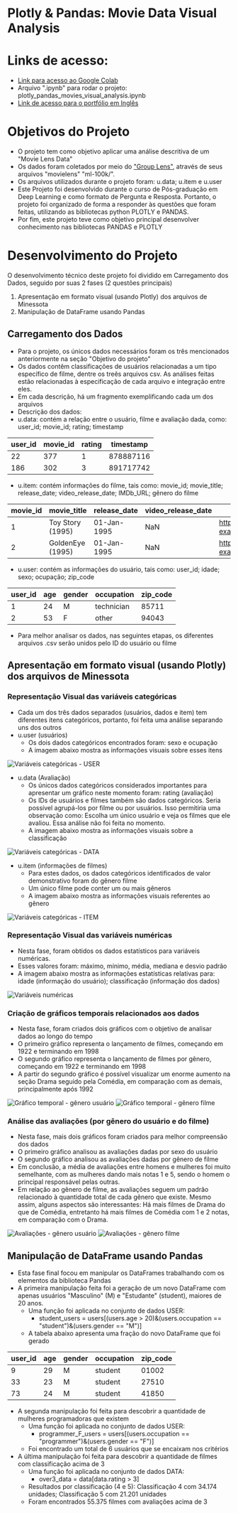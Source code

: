 # Plotly & Pandas: Movie Data Visual Analysis
# Links de acesso:
- [Link para acesso ao Google Colab](https://colab.research.google.com/drive/12QTalEdwHfajrw17FiNzaJlCpPPo2y90?usp=sharing)
- Arquivo ".ipynb" para rodar o projeto: plotly_pandas_movies_visual_analysis.ipynb
- [Link de acesso para o portfólio em Inglês](https://meduardaeneves.github.io/portfolio/personal-projects/plotly_pandas_movies_visual_analysis/)

# Objetivos do Projeto

- O projeto tem como objetivo aplicar uma análise descritiva de um "Movie Lens Data"
- Os dados foram coletados por meio do ["Group Lens"](http://files.grouplens.org/datasets/movielens/), através de seus arquivos "movielens" "ml-100k/".
- Os arquivos utilizados durante o projeto foram: u.data; u.item e u.user
- Este Projeto foi desenvolvido durante o curso de Pós-graduação em Deep Learning e como formato de Pergunta e Resposta. Portanto, o projeto foi organizado de forma a responder às questões que foram feitas, utilizando as bibliotecas python PLOTLY e PANDAS.
- Por fim, este projeto teve como objetivo principal desenvolver conhecimento nas bibliotecas PANDAS e PLOTLY

# Desenvolvimento do Projeto

O desenvolvimento técnico deste projeto foi dividido em Carregamento dos Dados, seguido por suas 2 fases (2 questões principais)
1. Apresentação em formato visual (usando Plotly) dos arquivos de Minessota
2. Manipulação de DataFrame usando Pandas

## Carregamento dos Dados
- Para o projeto, os únicos dados necessários foram os três mencionados anteriormente na seção "Objetivo do projeto"
- Os dados contêm classificações de usuários relacionadas a um tipo específico de filme, dentre os treês arquivos csv. As análises feitas estão relacionadas à especificação de cada arquivo e integração entre eles.
- Em cada descrição, há um fragmento exemplificando cada um dos arquivos
- Descrição dos dados:
- u.data: contém a relação entre o usuário, filme e avaliação dada, como: user_id; movie_id; rating; timestamp

| user_id | movie_id | rating | timestamp  |
|---------|---------|--------|------------|
| 22      | 377     | 1      | 878887116  |
| 186     | 302     | 3      | 891717742  |

- u.item: contém informações do filme, tais como: movie_id; movie_title; release_date; video_release_date; IMDb_URL; gênero do filme

| movie_id | movie_title        | release_date | video_release_date | IMDb_URL                                      | unknown | Action | ... | Thriller | War | Western |
|---------|--------------------|-------------|-------------------|----------------------------------------------|---------|--------|-----|----------|-----|---------|
| 1       | Toy Story (1995)   | 01-Jan-1995 | NaN               | http://us.imdb.com/M/title-exact?Toy%20Story%2... | 0       | 0      | ... | 0        | 0   | 0       |
| 2       | GoldenEye (1995)   | 01-Jan-1995 | NaN               | http://us.imdb.com/M/title-exact?GoldenEye%20(... | 0       | 1      | ... | 1        | 0   | 0       |

- u.user: contém as informações do usuário, tais como: user_id; idade; sexo; ocupação; zip_code

| user_id | age | gender | occupation  | zip_code |
|---------|-----|--------|------------|----------|
| 1       | 24  | M      | technician | 85711    |
| 2       | 53  | F      | other      | 94043    |

- Para melhor analisar os dados, nas seguintes etapas, os diferentes arquivos .csv serão unidos pelo ID do usuário ou filme

## Apresentação em formato visual (usando Plotly) dos arquivos de Minessota
### Representação Visual das variáveis categóricas
- Cada um dos três dados separados (usuários, dados e item) tem diferentes itens categóricos, portanto, foi feita uma análise separando uns dos outros
- u.user (usuários)
  - Os dois dados categóricos encontrados foram: sexo e ocupação
  - A imagem abaixo mostra as informações visuais sobre esses itens

![Variáveis categóricas - USER](users_categorical_pt.png)
- u.data (Avaliação)
  - Os únicos dados categóricos considerados importantes para apresentar um gráfico neste momento foram: rating (avaliação)
  - Os IDs de usuários e filmes também são dados categóricos. Seria possível agrupá-los por filme ou por usuários. Isso permitiria uma observação como: Escolha um único usuário e veja os filmes que ele avaliou. Essa análise não foi feita no momento.
  - A imagem abaixo mostra as informações visuais sobre a classificação

![Variáveis categóricas - DATA](data_categorical_pt.png)
- u.item (informações de filmes)
  - Para estes dados, os dados categóricos identificados de valor demonstrativo foram do gênero filme
  - Um único filme pode conter um ou mais gêneros
  - A imagem abaixo mostra as informações visuais referentes ao gênero

![Variáveis categóricas - ITEM](item_categorical_pt.png)

### Representação Visual das variáveis numéricas
- Nesta fase, foram obtidos os dados estatísticos para variáveis numéricas.
- Esses valores foram: máximo, mínimo, média, mediana e desvio padrão
- A imagem abaixo mostra as informações estatísticas relativas para: idade (informação do usuário); classificação (informação dos dados)

![Variáveis numéricas](numerical_information_pt.png)

### Criação de gráficos temporais relacionados aos dados
- Nesta fase, foram criados dois gráficos com o objetivo de analisar dados ao longo do tempo
- O primeiro gráfico representa o lançamento de filmes, começando em 1922 e terminando em 1998
- O segundo gráfico representa o lançamento de filmes por gênero, começando em 1922 e terminando em 1998
- A partir do segundo gráfico é possível visualizar um enorme aumento na seção Drama seguido pela Comédia, em comparação com as demais, principalmente após 1992

![Gráfico temporal - gênero usuário](time_graph_movies_pt.png)
![Gráfico temporal - gênero filme](time_graph_movies_genre_pt.png)

### Análise das avaliações (por gênero do usuário e do filme)
- Nesta fase, mais dois gráficos foram criados para melhor compreensão dos dados
- O primeiro gráfico analisou as avaliações dadas por sexo do usuário
- O segundo gráfico analisou as avaliações dadas por gênero de filme
- Em conclusão, a média de avaliações entre homens e mulheres foi muito semelhante, com as mulheres dando mais notas 1 e 5, sendo o homem o principal responsável pelas outras.
- Em relação ao gênero de filme, as avaliações seguem um padrão relacionado à quantidade total de cada gênero que existe. Mesmo assim, alguns aspectos são interessantes: Há mais filmes de Drama do que de Comédia, entretanto há mais filmes de Comédia com 1 e 2 notas, em comparação com o Drama.

![Avaliações - gênero usuário](rating_gender_pt.png)
![Avaliações - gênero filme](rating_genre_pt.png)

## Manipulação de DataFrame usando Pandas
- Esta fase final focou em manipular os DataFrames trabalhando com os elementos da biblioteca Pandas
- A primeira manipulação feita foi a geração de um novo DataFrame com apenas usuários "Masculino" (M) e "Estudante" (student), maiores de 20 anos.
  - Uma função foi aplicada no conjunto de dados USER:
    -   student_users = users[(users.age > 20)&(users.occupation == "student")&(users.gender == "M")]
  - A tabela abaixo apresenta uma fração do novo DataFrame que foi gerado

| user_id | age | gender | occupation | zip_code |
|---------|-----|--------|------------|----------|
| 9       | 29  | M      | student    | 01002    |
| 33      | 23  | M      | student    | 27510    |
| 73      | 24  | M      | student    | 41850    |

- A segunda manipulação foi feita para descobrir a quantidade de mulheres programadoras que existem
  - Uma função foi aplicada no conjunto de dados USER:
    - programmer_F_users = users[(users.occupation == "programmer")&(users.gender == "F")]
  -  Foi encontrado um total de 6 usuários que se encaixam nos critérios
- A última manipulação foi feita para descobrir a quantidade de filmes com classificação acima de 3
  - Uma função foi aplicada no conjunto de dados DATA:
    - over3_data = data[data.rating > 3]
  - Resultados por classificação (4 e 5): Classificação 4 com 34.174 unidades; Classificação 5 com 21.201 unidades
  - Foram encontrados 55.375 filmes com avaliações acima de 3
